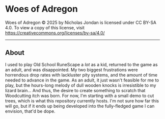 # **Woes of Adregon**

Woes of Adregon © 2025 by Nicholas Jondan is licensed under CC BY-SA 4.0. To view a copy of this license, visit https://creativecommons.org/licenses/by-sa/4.0/

---

## **About**

I used to play Old School RuneScape a _lot_ as a kid, returned to the game as an adult, and was disappointed. My two biggest frustrations were horrendous drop rates with lackluster pity systems, and the amount of time needed to advance in the game. As an adult, it just wasn't feasible for me to play, but the hours-long melody of dull wooden knocks is irresistible to my lizard brain... And thus, the desire to create something to scratch that Woodcutting itch was born. For now, I'm starting with a small demo to cut trees, which is what this repository currently hosts. I'm not sure how far this will go, but if it ends up being developed into the fully-fledged game I can envision, that'd be dope.
